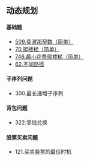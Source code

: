 ## 动态规划

#### 基础题

- [509.斐波那契数（简单）](https://github.com/Capactity/blog/blob/master/algorithm/动态规划/509-斐波那契数.md)
- [70.爬楼梯（简单）](https://github.com/Capactity/blog/blob/master/algorithm/动态规划/70-爬楼梯.md)
- [746.最小花费爬楼梯（简单）](https://github.com/Capactity/blog/blob/master/algorithm/动态规划/746-最小花费爬楼梯.md)
- [62.不同路径](https://github.com/Capactity/blog/blob/master/algorithm/动态规划/62-不同路径.md)

#### 子序列问题

- 300.最长递增子序列

#### 背包问题

- 322.零钱兑换

#### 股票买卖问题

- 121.买卖股票的最佳时机



